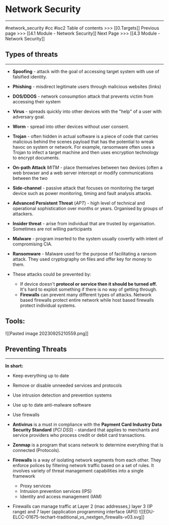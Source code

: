 # Network Security
---
#network_security  #cc #isc2
Table of contents >>> [[0.Targets]]
Previous page >>> [[4.1 Module  - Network Security]]
Next Page >>> [[4.3 Module - Network Security]]
## Types of threats
---
- **Spoofing** - attack with the goal of accessing target system with use of falsified identity.
- **Phishing** - misdirect legitimate users through malicious websites (links)
- **DOS/DDOS** - network consumption attack that prevents victim from accessing their system
- **Virus** - spreads quickly into other devices with the "help" of a user with adversary goal.
- **Worm** - spread into other devices without user consent.
- **Trojan** - often hidden in actual software is a piece of code that carries malicious behind the scenes payload that has the potential to wreak havoc on system or network. For example, ransomware often uses a Trojan to infect a target machine and then uses encryption technology to encrypt documents.
- **On-path Attack** *MITM* - place themselves between two devices (often a web browser and a web server intercept or modify communications between the two
- **Side-channel** - passive attack that focuses on monitoring the target device such as power monitoring, timing and fault analysis attacks.
- **Advanced Persistent Threat** (*APT*) - high level of technical and operational sophistication over months or years. Organised by groups of attackers.
- **Insider threat** - arise from individual that are trusted by organisation. Sometimes are not willing participants
- **Malware** - program inserted to the system usually covertly with intent of compromising CIA.
- **Ransomware** - Malware used for the purpose of facilitating a ransom attack. They used cryptography on files and offer key for money to them.

- These attacks could be prevented by:
	- If device doesn't **protocol or service then it should be turned off.** It's hard to exploit something if there is no way of getting through.
	- **Firewalls** can prevent many different types of attacks. Network based firewalls protect entire network while host based firewalls protect individual systems.

## Tools:
![[Pasted image 20230925210559.png]]

## Preventing Threats
---
**In short:**
- Keep everything up to date
- Remove or disable unneeded services and protocols
- Use intrusion detection and prevention systems
- Use up to date anti-malware software
- Use firewalls


- **Antivirus** is a must in compliance with the **Payment Card Industry Data Security Standard** (*PCI DSS*) - standard that applies to merchants and service providers who process credit or debit card transactions.
- **Zenmap** is a program that scans network to determine everything that is connected (Protocols).
- **Firewalls** is a way of isolating network segments from each other. They enforce polices by filtering network traffic based on a set of rules. It involves variety of threat management capabilities into a single framework
	-  Proxy services
	- Intrusion prevention services (IPS)
	- Identity and access management (IAM)
- Firewalls can manage traffic at Layer 2 (mac addresses,) layer 3 (IP range) and 7 layer (application programming interface (API))
![[EDU-ELCC-01675-techart-traditional_vs_nextgen_firewalls-v03.svg]]
